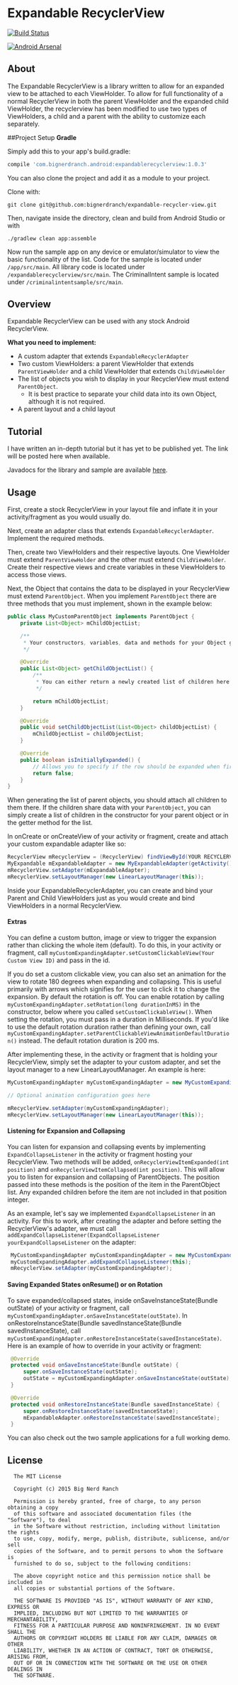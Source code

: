 # Expandable RecyclerView
[![Build Status](https://travis-ci.org/bignerdranch/expandable-recycler-view.svg)](https://travis-ci.org/bignerdranch/expandable-recycler-view)

[![Android Arsenal](https://img.shields.io/badge/Android%20Arsenal-Expandable%20RecyclerView-green.svg?style=flat)](https://android-arsenal.com/details/1/2119)

## About
The Expandable RecyclerView is a library written to allow for an expanded view to be attached to each ViewHolder. To allow for full functionality of a normal RecyclerView in both the parent ViewHolder and the expanded child ViewHolder, the recyclerview has been modified to use two types of ViewHolders, a child and a parent with the ability to customize each separately.

##Project Setup
**Gradle**

Simply add this to your app's build.gradle:
```gradle
compile 'com.bignerdranch.android:expandablerecyclerview:1.0.3'
```


You can also clone the project and add it as a module to your project.

Clone with:
```
git clone git@github.com:bignerdranch/expandable-recycler-view.git
```

Then, navigate inside the directory, clean and build from Android Studio or with
```
./gradlew clean app:assemble
```

Now run the sample app on any device or emulator/simulator to view the basic functionality of the list. Code for the sample is located under ```/app/src/main```. All library code is located under ```/expandablerecyclerview/src/main```. The CriminalIntent sample is located under ```/criminalintentsample/src/main```.

## Overview
Expandable RecyclerView can be used with any stock Android RecyclerView.

**What you need to implement:**
- A custom adapter that extends ```ExpandableRecyclerAdapter```
- Two custom ViewHolders: a parent ViewHolder that extends ```ParentViewHolder``` and a child ViewHolder that extends ```ChildViewHolder```
- The list of objects you wish to display in your RecyclerView must extend ```ParentObject```.
  - It is best practice to separate your child data into its own Object, although it is not required.
- A parent layout and a child layout

## Tutorial

I have written an in-depth tutorial but it has yet to be published yet. The link will be posted here when available.

Javadocs for the library and sample are available [here](http://bignerdranch.github.io/expandable-recycler-view/).

## Usage
 First, create a stock RecyclerView in your layout file and inflate it in your activity/fragment as you would usually do.
 
 Next, create an adapter class that extends ```ExpandableRecyclerAdapter```. Implement the required methods.
 
 Then, create two ViewHolders and their respective layouts. One ViewHolder must extend ```ParentViewHolder``` and the other must extend ```ChildViewHolder```. Create their respective views and create variables in these ViewHolders to access those views.
 
 Next, the Object that contains the data to be displayed in your RecyclerView must extend ```ParentObject```. When you implement ```ParentObject``` there are three methods that you must implement, shown in the example below:
 ```java
 public class MyCustomParentObject implements ParentObject {
     private List<Object> mChildObjectList;

     /**
      * Your constructors, variables, data and methods for your Object go here
      */

     @Override
     public List<Object> getChildObjectList() {
         /**
          * You can either return a newly created list of children here or attach them later
          */

         return mChildObjectList;
     }

     @Override
     public void setChildObjectList(List<Object> childObjectList) {
         mChildObjectList = childObjectList;
     }

     @Override
     public boolean isInitiallyExpanded() {
         // Allows you to specify if the row should be expanded when first shown to the user
         return false;
     }
 }
 ```
 When generating the list of parent objects, you should attach all children to them there. If the children share data with your ```ParentObject```, you can simply create a list of children in the constructor for your parent object or in the getter method for the list.

 In onCreate or onCreateView of your activity or fragment, create and attach your custom expandable adapter like so:
 
```java
RecyclerView mRecyclerView = (RecyclerView) findViewById(YOUR RECYCLERVIEW ID);
MyExpandable mExpandableAdapter = new MyExpandableAdapter(getActivity(), YOUR ParentObject LIST);
mRecyclerView.setAdapter(mExpandableAdapter);
mRecyclerView.setLayoutManager(new LinearLayoutManager(this));
```

 Inside your ExpandableRecyclerAdapter, you can create and bind your Parent and Child ViewHolders just as you would create and bind ViewHolders in a normal RecyclerView.


 
#### Extras
 You can define a custom button, image or view to trigger the expansion rather than clicking the whole item (default). To do this, in your activity or fragment, call ```myCustomExpandingAdapter.setCustomClickableView(Your Custom View ID)``` and pass in the id.
 
 If you do set a custom clickable view, you can also set an animation for the view to rotate 180 degrees when expanding and collapsing. This is useful primarily with arrows which signifies for the user to click it to change the expansion. By default the rotation is off. You can enable rotation by calling ```myCustomExpandingAdapter.setRotation(long durationInMS)``` in the constructor, below where you called ```setCustomClickableView()```. When setting the rotation, you must pass in a duration in Milliseconds. If you'd like to use the default rotation duration rather than defining your own, call ```myCustomExpandingAdapter.setParentClickableViewAnimationDefaultDuration()``` instead. The default rotation duration is 200 ms.
 
 After implementing these, in the activity or fragment that is holding your RecyclerView, simply set the adapter to your custom adapter, and set the layout manager to a new LinearLayoutManager. An example is here:
 
 ```java
 MyCustomExpandingAdapter myCustomExpandingAdapter = new MyCustomExpandingAdapter(this, objectList);
 
 // Optional animation configuration goes here
 
 mRecyclerView.setAdapter(myCustomExpandingAdapter);
 mRecyclerView.setLayoutManager(new LinearLayoutManager(this));
 ```
 
#### Listening for Expansion and Collapsing

You can listen for expansion and collapsing events by implementing ```ExpandCollapseListener``` in the activity or fragment hosting your RecyclerView. Two methods will be added, ```onRecyclerViewItemExpanded(int position)``` and ```onRecyclerViewItemCollapsed(int position)```. This will allow you to listen for expansion and collapsing of ParentObjects. The position passed into these methods is the position of the item in the ParentObject list. Any expanded children before the item are not included in that position integer.

As an example, let's say we implemented ```ExpandCollapseListener``` in an activity. For this to work, after creating the adapter and before setting the RecyclerView's adapter, we must call ```addExpandCollapseListener(ExpandCollapseListener yourExpandCollapseListener``` on the adapter:

```java
 MyCustomExpandingAdapter myCustomExpandingAdapter = new MyCustomExpandingAdapter(this, objectList);
 myCustomExpandingAdapter.addExpandCollapseListener(this);
 mRecyclerView.setAdapter(myCustomExpandingAdapter);
 ```
 
#### Saving Expanded States onResume() or on Rotation

To save expanded/collapsed states, inside onSaveInstanceState(Bundle outState) of your activity or fragment, call ```myCustomExpandingAdapter.onSaveInstanceState(outState)```. In onRestoreInstanceState(Bundle savedInstanceState(Bundle savedInstanceState), call ```myCustomExpandingAdapter.onRestoreInstanceState(savedInstanceState)```. Here is an example of how to override in your activity or fragment:
 
 ```java
  @Override
  protected void onSaveInstanceState(Bundle outState) {
      super.onSaveInstanceState(outState);
      outState = myCustomExpandingAdapter.onSaveInstanceState(outState);
  }

  @Override
  protected void onRestoreInstanceState(Bundle savedInstanceState) {
      super.onRestoreInstanceState(savedInstanceState);
      mExpandableAdapter.onRestoreInstanceState(savedInstanceState);
  }
 ```
 
You can also check out the two sample applications for a full working demo.

License
-------

      The MIT License
      
      Copyright (c) 2015 Big Nerd Ranch
      
      Permission is hereby granted, free of charge, to any person obtaining a copy
      of this software and associated documentation files (the "Software"), to deal
      in the Software without restriction, including without limitation the rights
      to use, copy, modify, merge, publish, distribute, sublicense, and/or sell
      copies of the Software, and to permit persons to whom the Software is
      furnished to do so, subject to the following conditions:
      
      The above copyright notice and this permission notice shall be included in
      all copies or substantial portions of the Software.
      
      THE SOFTWARE IS PROVIDED "AS IS", WITHOUT WARRANTY OF ANY KIND, EXPRESS OR
      IMPLIED, INCLUDING BUT NOT LIMITED TO THE WARRANTIES OF MERCHANTABILITY,
      FITNESS FOR A PARTICULAR PURPOSE AND NONINFRINGEMENT. IN NO EVENT SHALL THE
      AUTHORS OR COPYRIGHT HOLDERS BE LIABLE FOR ANY CLAIM, DAMAGES OR OTHER
      LIABILITY, WHETHER IN AN ACTION OF CONTRACT, TORT OR OTHERWISE, ARISING FROM,
      OUT OF OR IN CONNECTION WITH THE SOFTWARE OR THE USE OR OTHER DEALINGS IN
      THE SOFTWARE.
